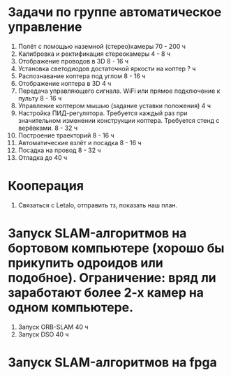 # Задачи по группе автоматическое управление
1. Полёт с помощью наземной (стерео)камеры 70 - 200 ч
2. Калибровка и ректификация стереокамеры 4 - 8 ч
3. Отображение проводов в 3D 8 - 16 ч
4. Установка светодиодов достаточной яркости на коптер ? ч
5. Распознавание коптера под углом 8 - 16 ч
6. Отображение коптера в 3D 4 ч
7. Передача управляющего сигнала. WiFi или прямое подключение к пульту 8 - 16 ч
8. Управление коптером мышью (задание уставки положения) 4 ч
9. Настройка ПИД-регулятора. Требуется каждый раз при значительном изменении конструкции коптера. Требуется стенд с верёвками. 8 - 32 ч
10. Построение траекторий 8 - 16 ч
11. Автоматические взлёт и посадка 8 - 16 ч
12. Посадка на провод 8 - 32 ч
13. Отладка до 40 ч

# Кооперация
1. Связаться с Letalo, отправить тз, показать наш план.

# Запуск SLAM-алгоритмов на бортовом компьютере (хорошо бы прикупить одроидов или подобное). Ограничение: вряд ли заработают более 2-х камер на одном компьютере.
1. Запуск ORB-SLAM 40 ч
2. Запуск DSO 40 ч

# Запуск SLAM-алгоритмов на fpga
